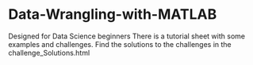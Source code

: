 # Data-Wrangling-with-MATLAB
Designed for Data Science beginners
There is a tutorial sheet with some examples and challenges.
Find the solutions to the challenges in the challenge_Solutions.html
